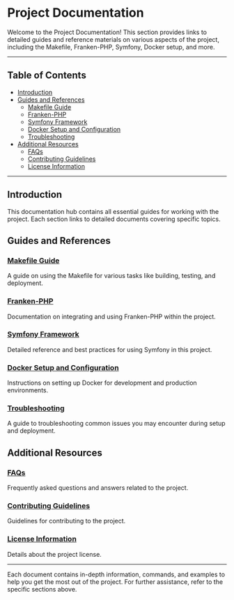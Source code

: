 # Project Documentation

Welcome to the Project Documentation! This section provides links to detailed guides and reference materials on various aspects of the project, including the Makefile, Franken-PHP, Symfony, Docker setup, and more.

---

## Table of Contents

- [Introduction](#introduction)
- [Guides and References](#guides-and-references)
  - [Makefile Guide](Makefile.md)
  - [Franken-PHP](FrankenPHP.md)
  - [Symfony Framework](Symfony.md)
  - [Docker Setup and Configuration](Docker.md)
  - [Troubleshooting](Troubleshooting.md)
- [Additional Resources](#additional-resources)
  - [FAQs](FAQs.md)
  - [Contributing Guidelines](Contributing.md)
  - [License Information](License.md)

---

## Introduction

This documentation hub contains all essential guides for working with the project. Each section links to detailed documents covering specific topics.

## Guides and References

### [Makefile Guide](Makefile.md)

A guide on using the Makefile for various tasks like building, testing, and deployment.

### [Franken-PHP](FrankenPHP.md)

Documentation on integrating and using Franken-PHP within the project.

### [Symfony Framework](Symfony.md)

Detailed reference and best practices for using Symfony in this project.

### [Docker Setup and Configuration](Docker.md)

Instructions on setting up Docker for development and production environments.

### [Troubleshooting](Troubleshooting.md)

A guide to troubleshooting common issues you may encounter during setup and deployment.

## Additional Resources

### [FAQs](FAQs.md)

Frequently asked questions and answers related to the project.

### [Contributing Guidelines](Contributing.md)

Guidelines for contributing to the project.

### [License Information](License.md)

Details about the project license.

---

Each document contains in-depth information, commands, and examples to help you get the most out of the project. For further assistance, refer to the specific sections above.
